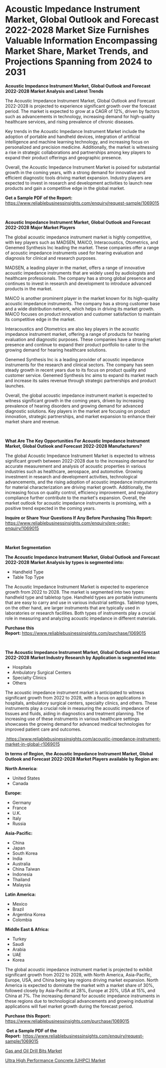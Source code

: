 <p><h1>Acoustic Impedance Instrument Market, Global Outlook and Forecast 2022-2028 Market Size Furnishes Valuable Information Encompassing Market Share, Market Trends, and Projections Spanning from 2024 to 2031</h1></p><p><strong>Acoustic Impedance Instrument Market, Global Outlook and Forecast 2022-2028 Market Analysis and Latest Trends</strong></p>
<p><p>The Acoustic Impedance Instrument Market, Global Outlook and Forecast 2022-2028 is projected to experience significant growth over the forecast period. The market is expected to grow at a CAGR of 12%, driven by factors such as advancements in technology, increasing demand for high-quality healthcare services, and rising prevalence of chronic diseases. </p><p>Key trends in the Acoustic Impedance Instrument Market include the adoption of portable and handheld devices, integration of artificial intelligence and machine learning technology, and increasing focus on personalized and precision medicine. Additionally, the market is witnessing a rise in strategic collaborations and partnerships among key players to expand their product offerings and geographic presence.</p><p>Overall, the Acoustic Impedance Instrument Market is poised for substantial growth in the coming years, with a strong demand for innovative and efficient diagnostic tools driving market expansion. Industry players are expected to invest in research and development activities to launch new products and gain a competitive edge in the global market.</p></p>
<p><strong>Get a Sample PDF of the Report:&nbsp;</strong> <a href="https://www.reliablebusinessinsights.com/enquiry/request-sample/1069015">https://www.reliablebusinessinsights.com/enquiry/request-sample/1069015</a></p>
<p>&nbsp;</p>
<p><strong>Acoustic Impedance Instrument Market, Global Outlook and Forecast 2022-2028 Major Market Players</strong></p>
<p><p>The global acoustic impedance instrument market is highly competitive, with key players such as MADSEN, MAICO, Interacoustics, Otometrics, and Genemed Synthesis Inc leading the market. These companies offer a range of acoustic impedance instruments used for hearing evaluation and diagnosis for clinical and research purposes.</p><p>MADSEN, a leading player in the market, offers a range of innovative acoustic impedance instruments that are widely used by audiologists and healthcare professionals. The company has a strong global presence and continues to invest in research and development to introduce advanced products in the market.</p><p>MAICO is another prominent player in the market known for its high-quality acoustic impedance instruments. The company has a strong customer base and a wide distribution network, which helps in driving its market growth. MAICO focuses on product innovation and customer satisfaction to maintain its competitive edge in the market.</p><p>Interacoustics and Otometrics are also key players in the acoustic impedance instrument market, offering a range of products for hearing evaluation and diagnostic purposes. These companies have a strong market presence and continue to expand their product portfolio to cater to the growing demand for hearing healthcare solutions.</p><p>Genemed Synthesis Inc is a leading provider of acoustic impedance instruments for the research and clinical sectors. The company has seen steady growth in recent years due to its focus on product quality and customer service. Genemed Synthesis Inc aims to expand its market reach and increase its sales revenue through strategic partnerships and product launches.</p><p>Overall, the global acoustic impedance instrument market is expected to witness significant growth in the coming years, driven by increasing prevalence of hearing disorders and growing demand for advanced diagnostic solutions. Key players in the market are focusing on product innovation, strategic partnerships, and market expansion to enhance their market share and revenue.</p></p>
<p>&nbsp;</p>
<p><strong>What Are The Key Opportunities For Acoustic Impedance Instrument Market, Global Outlook and Forecast 2022-2028 Manufacturers?</strong></p>
<p><p>The global Acoustic Impedance Instrument Market is expected to witness significant growth between 2022-2028 due to the increasing demand for accurate measurement and analysis of acoustic properties in various industries such as healthcare, aerospace, and automotive. Growing investment in research and development activities, technological advancements, and the rising adoption of acoustic impedance instruments for material characterization are driving market growth. Additionally, the increasing focus on quality control, efficiency improvement, and regulatory compliance further contribute to the market's expansion. Overall, the market outlook for acoustic impedance instruments is promising, with a positive trend expected in the coming years.</p></p>
<p><strong>Inquire or Share Your Questions If Any Before Purchasing This Report:</strong> <a href="https://www.reliablebusinessinsights.com/enquiry/pre-order-enquiry/1069015">https://www.reliablebusinessinsights.com/enquiry/pre-order-enquiry/1069015</a></p>
<p>&nbsp;</p>
<p><strong>Market Segmentation</strong></p>
<p><strong>The Acoustic Impedance Instrument Market, Global Outlook and Forecast 2022-2028 Market Analysis by types is segmented into:</strong></p>
<p><ul><li>Handheld Type</li><li>Table Top Type</li></ul></p>
<p><p>The Acoustic Impedance Instrument Market is expected to experience growth from 2022 to 2028. The market is segmented into two types: handheld type and tabletop type. Handheld types are portable instruments that are easy to carry and use in various industrial settings. Tabletop types, on the other hand, are larger instruments that are typically used in laboratories or research facilities. Both types of instruments play a crucial role in measuring and analyzing acoustic impedance in different materials.</p></p>
<p><strong>Purchase this Report:&nbsp;</strong><a href="https://www.reliablebusinessinsights.com/purchase/1069015">https://www.reliablebusinessinsights.com/purchase/1069015</a></p>
<p>&nbsp;</p>
<p><strong>The Acoustic Impedance Instrument Market, Global Outlook and Forecast 2022-2028 Market Industry Research by Application is segmented into:</strong></p>
<p><ul><li>Hospitals</li><li>Ambulatory Surgical Centers</li><li>Specialty Clinics</li><li>Others</li></ul></p>
<p><p>The acoustic impedance instrument market is anticipated to witness significant growth from 2022 to 2028, with a focus on applications in hospitals, ambulatory surgical centers, specialty clinics, and others. These instruments play a crucial role in measuring the acoustic impedance of tissues and fluids, aiding in diagnostics and treatment planning. The increasing use of these instruments in various healthcare settings showcases the growing demand for advanced medical technologies for improved patient care and outcomes.</p></p>
<p><a href="https://www.reliablebusinessinsights.com/acoustic-impedance-instrument-market-in-global-r1069015">&nbsp;https://www.reliablebusinessinsights.com/acoustic-impedance-instrument-market-in-global-r1069015</a></p>
<p><strong>In terms of Region, the Acoustic Impedance Instrument Market, Global Outlook and Forecast 2022-2028 Market Players available by Region are:</strong></p>
<p>
    <p> <strong> North America: </strong>
        <ul>
            <li>United States</li>
            <li>Canada</li>
        </ul>
        </p> 
    <p> <strong> Europe: </strong>
        <ul>
            <li>Germany</li>
            <li>France</li>
            <li>U.K.</li>
            <li>Italy</li>
            <li>Russia</li>
        </ul>
        </p> 
    <p> <strong> Asia-Pacific: </strong>
        <ul>
            <li>China</li>
            <li>Japan</li>
            <li>South Korea</li>
            <li>India</li>
            <li>Australia</li>
            <li>China Taiwan</li>
            <li>Indonesia</li>
            <li>Thailand</li>
            <li>Malaysia</li>
        </ul>
        </p> 
    <p> <strong> Latin America: </strong>
        <ul>
            <li>Mexico</li>
            <li>Brazil</li>
            <li>Argentina Korea</li>
            <li>Colombia</li>
        </ul>
        </p> 
    <p> <strong> Middle East & Africa: </strong>
        <ul>
            <li>Turkey</li>
            <li>Saudi</li>
            <li>Arabia</li>
            <li>UAE</li>
            <li>Korea</li>
        </ul>
    </p>
    </p>
<p><p>The global acoustic impedance instrument market is projected to exhibit significant growth from 2022 to 2028, with North America, Asia-Pacific, Europe, USA, and China being key regions driving market expansion. North America is expected to dominate the market with a market share of 30%, followed closely by Asia-Pacific at 28%, Europe at 20%, USA at 15%, and China at 7%. The increasing demand for acoustic impedance instruments in these regions due to technological advancements and growing industrial applications will fuel market growth during the forecast period.</p></p>
<p><strong>Purchase this Report: </strong><a href="https://www.reliablebusinessinsights.com/purchase/1069015">https://www.reliablebusinessinsights.com/purchase/1069015</a></p>
<p>&nbsp;<strong>Get a Sample PDF of the Report:&nbsp;&nbsp;</strong><a href="https://www.reliablebusinessinsights.com/enquiry/request-sample/1069015">https://www.reliablebusinessinsights.com/enquiry/request-sample/1069015</a></p>
<p><strong></strong></p>
<p><p><a href="https://github.com/amapolalg/Market-Research-Report-List-1/blob/main/gas-and-oil-drill-bits-market.md">Gas and Oil Drill Bits Market</a></p><p><a href="https://github.com/nathandecarvalho/Market-Research-Report-List-4/blob/main/ultra-high-performance-concrete-uhpc-market.md">Ultra High Performance Concrete (UHPC) Market</a></p></p>